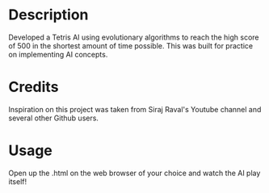 # Description
Developed a Tetris AI using evolutionary algorithms to reach the high score of 500 in the shortest amount of time possible. This was built for practice on implementing AI concepts. 

# Credits
Inspiration on this project was taken from Siraj Raval's Youtube channel and several other Github users. 

# Usage 
Open up the .html on the web browser of your choice and watch the AI play itself! 
